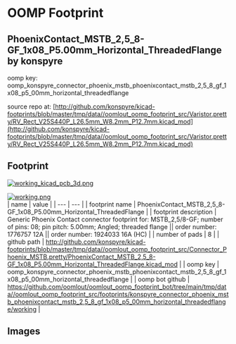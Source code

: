 # OOMP Footprint  
## PhoenixContact_MSTB_2,5_8-GF_1x08_P5.00mm_Horizontal_ThreadedFlange  by konspyre  
  
oomp key: oomp_konspyre_connector_phoenix_mstb_phoenixcontact_mstb_2,5_8_gf_1x08_p5_00mm_horizontal_threadedflange  
  
source repo at: [http://github.com/konspyre/kicad-footprints/blob/master/tmp/data//oomlout_oomp_footprint_src/Varistor.pretty/RV_Rect_V25S440P_L26.5mm_W8.2mm_P12.7mm.kicad_mod](http://github.com/konspyre/kicad-footprints/blob/master/tmp/data//oomlout_oomp_footprint_src/Varistor.pretty/RV_Rect_V25S440P_L26.5mm_W8.2mm_P12.7mm.kicad_mod)  
## Footprint  
  
[![working_kicad_pcb_3d.png](working_kicad_pcb_3d_600.png)](working_kicad_pcb_3d.png)  
  
[![working.png](working_600.png)](working.png)  
| name | value | 
| --- | --- | 
| footprint name | PhoenixContact_MSTB_2,5_8-GF_1x08_P5.00mm_Horizontal_ThreadedFlange | 
| footprint description | Generic Phoenix Contact connector footprint for: MSTB_2,5/8-GF; number of pins: 08; pin pitch: 5.00mm; Angled; threaded flange || order number: 1776757 12A || order number: 1924033 16A (HC) | 
| number of pads | 8 | 
| github path | http://github.com/konspyre/kicad-footprints/blob/master/tmp/data//oomlout_oomp_footprint_src/Connector_Phoenix_MSTB.pretty/PhoenixContact_MSTB_2,5_8-GF_1x08_P5.00mm_Horizontal_ThreadedFlange.kicad_mod | 
| oomp key | oomp_konspyre_connector_phoenix_mstb_phoenixcontact_mstb_2,5_8_gf_1x08_p5_00mm_horizontal_threadedflange | 
| oomp bot github | https://github.com/oomlout/oomlout_oomp_footprint_bot/tree/main/tmp/data//oomlout_oomp_footprint_src/footprints/konspyre_connector_phoenix_mstb_phoenixcontact_mstb_2,5_8_gf_1x08_p5_00mm_horizontal_threadedflange/working | 
## Images  
